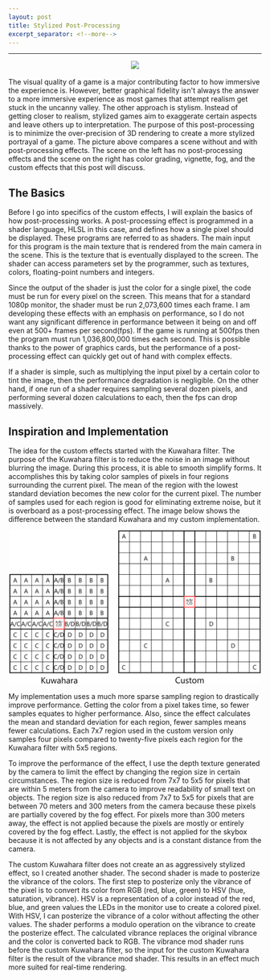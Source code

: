 ```yaml
---
layout: post
title: Stylized Post-Processing
excerpt_separator: <!--more-->
---
```

****
<div align="center">
    <img src="/images/PostProcessComparisonMain.png" width="900">
</div>

The visual quality of a game is a major contributing factor to how immersive the experience is. However, better graphical fidelity isn't always the answer to a more immersive experience as most games that attempt realism get stuck in the uncanny valley. The other approach is stylism. Instead of getting closer to realism, stylized games aim to exaggerate certain aspects and leave others up to interpretation. The purpose of this post-processing is to minimize the over-precision of 3D rendering to create a more stylized portrayal of a game. The picture above compares a scene without and with post-processing effects. The scene on the left has no post-processing effects and the scene on the right has color grading, vignette, fog, and the custom effects that this post will discuss.
<!--more-->



## The Basics
Before I go into specifics of the custom effects, I will explain the basics of how post-processing works. A post-processing effect is programmed in a shader language, HLSL in this case,  and defines how a single pixel should be displayed. These programs are referred to as shaders. The main input for this program is the main texture that is rendered from the main camera in the scene. This is the texture that is eventually displayed to the screen. The shader can access parameters set by the programmer, such as textures, colors, floating-point numbers and integers. 

Since the output of the shader is just the color for a single pixel, the code must be run for every pixel on the screen. This means that for a standard 1080p monitor, the shader must be run 2,073,600 times each frame. I am developing these effects with an emphasis on performance, so I do not want any significant difference in performance between it being on and off even at 500+ frames per second(fps). If the game is running at 500fps then the program must run 1,036,800,000 times each second. This is possible thanks to the power of graphics cards, but the performance of a post-processing effect can quickly get out of hand with complex effects.

If a shader is simple, such as multiplying the input pixel by a certain color to tint the image, then the performance degradation is negligible. On the other hand, if one run of a shader requires sampling several dozen pixels, and performing several dozen calculations to each, then the fps can drop massively. 


## Inspiration and Implementation
The idea for the custom effects started with the Kuwahara filter. The purpose of the Kuwahara filter is to reduce the noise in an image without blurring the image. During this process, it is able to smooth simplify forms. It accomplishes this by taking color samples of pixels in four regions surrounding the current pixel. The mean of the region with the lowest standard deviation becomes the new color for the current pixel. The number of samples used for each region is good for eliminating extreme noise, but it is overboard as a post-processing effect. The image below shows the difference between the standard Kuwahara and my custom implementation.

<div align="center">
    <img src="/images/PixelSampling.png" width="500">
</div>

My implementation uses a much more sparse sampling region to drastically improve performance. Getting the color from a pixel takes time, so fewer samples equates to higher performance. Also, since the effect calculates the mean and standard deviation for each region, fewer samples means fewer calculations. Each 7x7 region used in the custom version only samples four pixels compared to twenty-five pixels each region for the Kuwahara filter with 5x5 regions.

To improve the performance of the effect, I use the depth texture generated by the camera to limit the effect by changing the region size in certain circumstances. The region size is reduced from 7x7 to 5x5 for pixels that are within 5 meters from the camera to improve readability of small text on objects. The region size is also reduced from 7x7 to 5x5 for pixels that are between 70 meters and 300 meters from the camera because these pixels are partially covered by the fog effect. For pixels more than 300 meters away, the effect is not applied because the pixels are mostly or entirely covered by the fog effect. Lastly, the effect is not applied for the skybox because it is not affected by any objects and is a constant distance from the camera.

The custom Kuwahara filter does not create an as aggressively stylized effect, so I created another shader. The second shader is made to posterize the vibrance of the colors. The first step to posterize only the vibrance of the pixel is to convert its color from RGB (red, blue, green) to HSV (hue, saturation, vibrance). HSV is a representation of a color instead of the red, blue, and green values the LEDs in the monitor use to create a colored pixel. With HSV, I can posterize the vibrance of a color without affecting the other values. The shader performs a modulo operation on the vibrance to create the posterize effect. The calculated vibrance replaces the original vibrance and the color is converted back to RGB. The vibrance mod shader runs before the custom Kuwahara filter, so the input for the custom Kuwahara filter is the result of the vibrance mod shader. This results in an effect much more suited for real-time rendering.

